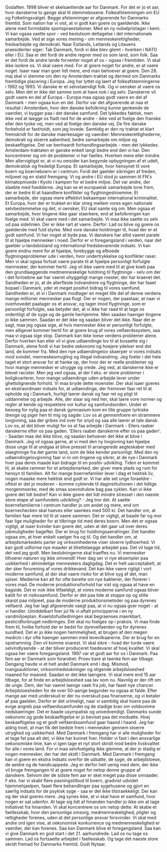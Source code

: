 Godaften. 1998 bliver et skelsaettende aar for Danmark. For det er jo et aar, hvor danskerne to gange skal til stemmeboxene. Folkeafstemningen om EU og Folketingsvalget. Begge afstemninger er afgoerende for Danmarks fremtid. Som nation har vi vist, at vi godt kan goere os gaeldende. Ikke alene med formidable sportspraestationer. Med en ny nobelpristager i kemi. Vi kan ogsaa saette spor - ved beslutsom deltagelse i det internationale samarbejde. Ved at sige vores mening - om menneskerettigheder, fredsarbejde og demokrati. Naar Estlands, Letlands og Litauens praesidenter siger: Tak Danmark, fordi vi ikke blev glemt - hverken i NATO eller i EU. Saa er det fordi de andre regner med os som land, som folk. Saa er det fordi de andre lande forventer noget af os - ogsaa i fremtiden. Vi skal ikke isolere os. Vi skal vaere med. For at goere noget for andre, er at vaere noget. Isaer naar man goer lidt mere, end man behoever at goere. Den 28. maj skal vi stemme om den ny Amsterdam-traktat og dermed om Danmarks fremtidige placering i Europa. Jeg har lyttet og laert af folkeafstemningerne i 1992 og 1993. Vi danske er et selvstaendigt folk. Og vi oensker at vaere os selv. Men det er ikke det samme som at have nok i sig selv. Danskerne vil godt vaere en del af Europa - Europa maa ogsaa godt vaere en del af Danmark - men ogsaa kun en del. Derfor var det afgoerende at naa et resultat i Amsterdam, hvor den danske befolkning kunne genkende de vaerdier, vi bygger paa i det danske samfund. Det lykkedes faktisk, men ikke ved at laegge os fladt ned for de andre - ikke ved at foelge den franske eller den tyske vej, men ved at foelge den danske vej. De fire danske forbehold er fastholdt, som jeg lovede. Samtidig er den ny traktat et klart fremskridt for de danske maerkesager og vaerdier: Menneskerettighederne, demokrati og stoerre aabenhed, bedre samarbejde om miljoe og beskaeftigelse. Det var benhaardt forhandlingsarbejde - men det lykkedes. Amsterdam-traktaten er ganske enkelt langt bedre end den vi har. Den koncentrerer sig om de problemer vi har faelles. Hverken mere eller mindre. Men allervigtigst er, at vi nu omsider kan begynde opbygningen af et udelt, demokratisk og fredeligt Europa. Et samarbejde, hvor hensynet til vore boern og boerneboern er i centrum. Fordi det gaelder sikringen af freden, miljoeet og en stabil fremgang. Vi og andre i EU stod jo sammen til FN's klimatopmoede i Kyoto i kampen for et bedre miljoe. Det var andre, der slaebte med foedderne. Jeg kan se et europaeisk samarbejde tone frem, der er bedre til at haandtere konflikter og flygtningestroemme. Et samarbejde, der ogsaa mere effektivt bekaemper international kriminalitet. Et Europa, hvor der er trukket en klar streg mellem vores egen nationale selvbestemmelse og det, vi oensker, EU skal samle sig om. Men ogsaa et samarbejde, hvor tingene ikke gaar staerkere, end at befolkningen kan foelge med. Vi skal vaere med i det samarbejde. Vi maa ikke saette os selv ud paa sidelinien. Der er ikke rart at vaere. Derfor: Lad os blive og goere os gaeldende med fuld styrke. Med vore danske holdninger til, hvad der er et godt samfund. Vi har noget at byde paa. Vi danskere har altid vaeret parate til at hjaelpe mennesker i noed. Derfor er vi foregangsland i verden, naar det gaelder u-landsbistand og international fredsbevarende indsats. Vi kan goere endnu mere for at hjaelpe, forebygge og afboede flygtningeproblemer ude i verden, hvor undertrykkelse og konflikter raser. Men vi skal ogsaa fortsat vaere parate til at hjaelpe personligt forfulgte mennesker, der kommer hertil. Jeg vil ikke vaere med til at give koeb paa den grundlaeggende medmenneskelige holdning til flygtninge - selv om der i det forloebne aar har vaeret uhyggeligt mange roester, der har kraevet det. Sandheden er jo, at de allerfleste indvandrere og flygtninge, der har faaet bopael i Danmark, yder et meget positivt bidrag til vores samfund. Sandheden er, at vi i Danmark modtager en meget lille del af denne verdens mange millioner mennesker paa flugt. Der er nogen, der paastaar, at naar vi overhovedet paatager os et ansvar, og tager imod flygtninge, som er personligt forfulgte, saa betyder det, at vi ikke har raad til at tage os ordentligt af de syge og de gamle herhjemme. Men saadan haenger tingene jo ikke sammen. Saadan er det ikke og saadan bliver det ikke. Naar det er sagt, maa jeg ogsaa sige, at hvis mennesker ikke er personligt forfulgte, men alligevel kommer hertil for at goere brug af vores velfaerdssystem, saa maa vi ogsaa sige stop. Danmark kan ikke loese verdens problemer alene. Derfor hverken kan eller vil vi give udlaendinge lov til at bosaette sig i Danmark, alene fordi vi har bedre oekonomi og hoejere ydelser end det land, de kommer fra. Med den nye udlaendingelov skaerper vi vores indsats mod svindel, menneskesmugling og illegal indvandring. Jeg foeler i det hele taget et stort ansvar for at hanke op, der hvor der er reelle problemer og hvor mange mennesker er utrygge og vrede. Jeg ved, at danskerne ikke er blevet racister. Men jeg ved ogsaa, at der f.eks. er store problemer i boligkvarterer, hvor mange udlaendinge uden arbejde lever under ghettolignende forhold. Vi maa bryde dette moenster. Der skal isaer goeres en ekstraordinaer indsats for, at udlaendinge, der fremover faar ret til at opholde sig i Danmark, hurtigt laerer dansk og faar ret og pligt til uddannelse og arbejde. Alle, der slaar sig ned her, skal laere vore normer og regler at kende og respektere vor kultur og samfundsorden. Under et besoeg for nylig paa et dansk gymnasium kom en lille gruppe tyrkiske drenge og piger hen til mig og sagde: Lov os at gennemfoere en strammere lovgivning, saa der gribes ind over for snyd og saa alle laerer at tale dansk. Lov os, at det bliver muligt for os at faa arbejde i Danmark - Ellers raaber danskerne efter os paa gaden. 'Ellers raaber danskerne efter os paa gaden'. - Saadan maa det ikke blive, og saadan behoever det ikke at blive i Danmark. Jeg vil ogsaa gerne, at vi med den ny lovgivning kan hjaelpe disse unge til at undgaa at blive presset til arrangerede aegteskaber med slaegtninge fra det gamle land, som de ikke kender personligt. Med den ny udlaendingelovgivning faar vi ro om tingene og sikrer, at de nye i Danmark hver paa deres maade kan bidrage til en positiv udvikling. Tiden er kommet til, at skabe rammer for et arbejdsmarked, der giver mere plads og rum for hensyn til familien. Alt for mange boernefamilier lever i dag et hektisk liv, nogen maaske mere hektisk end godt er. Vi har alle set unge foraeldre - oftest er det jo moderen - komme cyklende til daginstitutionen i det tidlige morgenmoerke, med de smaa soevndrukne bag paa cyklen. Kan vi ikke goere det lidt bedre? Kan vi ikke goere det lidt mindre stresset i den naeste store etape af samfundets udvikling? - Jeg tror det. At saette boernefamilierne i centrum handler jo om andet og mere, end om boernechecken skal haeves eller saenkes med 500 kr. Det handler om, at familien faar mere tid til at vaere sammen. Det er vigtigt, at baade far og mor faar lige muligheder for at tilbringe tid med deres boern. Men det er ogsaa vigtigt, at isaer kvinder kan goere det, uden at det gaar ud over deres jobmuligheder bagefter. Der er brug for holdningsaendringer. Det handler ogsaa om, at hver enkelt vaelger fra og til. Og det handler om, at arbejdsmarkedets parter og virksomhederne viser stoerre lydhoerhed. Vi kan godt udforme nye maader at tilrettelaegge arbejdet paa. Det vil tage tid, det ved jeg godt. Men beslutningerne skal traeffes nu. Vi mennesker tilhoerer naturen og ikke omvendt! Hver dag ser vi nye eksempler paa usikkerhed i almindelige menneskers dagligdag. Det er helt uacceptabelt, at der sker forurening af vores drikkevand. Det kan ikke vaere rigtigt i vort moderne samfund, at der skal vaere risiko for at blive syg af det, man spiser. Medierne kan alt for ofte berette om nye bakterier, der florerer i vores mad. De moderne produktionsforhold har vist sig ogsaa at have en bagside. Det er nok ikke tilfaeldigt, at vores moderne samfund ogsaa bliver kaldt for et risikosamfund. Derfor er det paa tide at stoppe op og stille skarpt paa miljoeet, paa de moderne produktionsmetoder og paa dyrenes velfaerd. Jeg har lagt afgoerende vaegt paa, at vi nu ogsaa goer noget - at vi handler. Umiddelbart foer jul fik vi aftalt principperne i en ny vandmiljoeplan. Kvaelstofudledningen skal begraenses maerkbart, pesticidforbruget nedbringes. Det skal nu foelges op i praksis. Vi maa finde frem til, hvilke forhold der er bedst for dyrevelfaerden og for dyrenes sundhed. Det er jo ikke nogen hemmelighed, at brugen af den megen medicin i dyr ofte haenger sammen med levevilkaarerne. Der er brug for en opstramning. Den vil komme snarest. Vi skal sikre - hvad der turde vaere selvindlysende - at der bliver produceret foedevarer af hoej kvalitet. Vi skal ogsaa her vaere foregangsland. 1997 var et godt aar for os i Danmark. Paa fem aar er Danmark som forandret. Proev bare at taenke fem aar tilbage. Dengang havde vi et helt andet Danmark end i dag. Mismod, tvangsauktioner, virksomhedslukninger og stigende arbejdsloeshed maaned for maaned. Saadan er det ikke laengere. Vi skal mere end 15 aar tilbage, for at finde en arbejdsloeshed saa lav som nu. Navnlig er der rift om de unge. Dem, der har vaeret laenge vaek fra job, har faaet nye chancer. Arbejdsloesheden for de over 50-aarige begynder nu ogsaa at falde. Efter mange aar med underskud er der nu overskud paa finanserne, og vi betaler af paa gaelden. Derfor er det urimeligt, naar vi samtidig skal hoere paa de evige angreb paa velfaerdssamfundet og de stadige krav om voldsomme nedskaeringer. Det er baade usympatisk og unoedvendigt. Danmarks sunde oekonomi og gode beskaeftigelse er jo beviset paa det modsatte. Hoej beskaeftigelse og et godt velfaerdssamfund gaar haand i haand. Jeg har aldrig troet, at man fik det bedste frem i mennesker gennem stoerre utryghed og usikkerhed. Med Danmark i fremgang har vi alle muligheder for at tage fat paa alt det, vi ikke har kunnet foer. Holder vi fast i den ansvarlige oekonomiske linie, kan vi igen tage et nyt stort skridt mod bedre livskvalitet for alle i vores land. For vi maa selvfoelgelig ikke glemme, at der jo stadig er nogen mennesker, der har det skidt i Danmark. Med Danmark i fremgang kan vi goere en ekstra indsats overfor de udsatte, de syge, de arbejdsloese, de aeldre og de handicappede. Jeg er derfor helt uenig med dem, der ikke vil bruge fremgangen til at goere noget for netop denne gruppe af danskere. Selvom der de sidste fem aar er sket meget paa disse omraader. F.eks. har vi skabt flere pasningstilbud til boern, gradvist udvidet hjemmehjaelpen, faaet flere behandlinger paa sygehusene og gjort en saerlig indsats for de psykisk syge - saa er det ikke tilstraekkeligt. Der kan og der skal goeres mere. Jeg synes ikke, at vi skal have et samfund, hvor nogen er sat udenfor. At tage sig lidt af hinanden handler jo ikke om at tage initiativet fra hinanden. Vi skal koncentrere os om netop dette: At skabe et faellesskab, hvor den personlige omsorg, medmenneskelighed, pligter og rettigheder forenes, uden at det personlige ansvar forsvinder. Vi skal med andre ord igen vise, at oekonomisk konkurrence og medmenneskelighed er vaerdier, der kan forenes. Saa kan Danmark blive et foregangsland. Saa kan vi give Danmark en god start i det 21. aarhundrede. Lad os nu tage os sammen. Lad os fortsaette arbejdet i faellesskab. Og tage det naeste store skridt fremad for Danmarks fremtid. Godt Nytaar.
